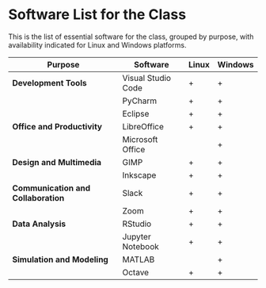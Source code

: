 # Software List for the Class

This is the list of essential software for the class, grouped by purpose, with availability indicated for Linux and Windows platforms.

| Purpose                       | Software             | Linux | Windows |
|-------------------------------|----------------------|-------|---------|
| **Development Tools**         | Visual Studio Code   |   +   |    +    |
|                               | PyCharm              |   +   |    +    |
|                               | Eclipse              |   +   |    +    |
| **Office and Productivity**   | LibreOffice          |   +   |    +    |
|                               | Microsoft Office     |       |    +    |
| **Design and Multimedia**     | GIMP                 |   +   |    +    |
|                               | Inkscape             |   +   |    +    |
| **Communication and Collaboration** | Slack       |   +   |    +    |
|                               | Zoom                 |   +   |    +    |
| **Data Analysis**             | RStudio              |   +   |    +    |
|                               | Jupyter Notebook     |   +   |    +    |
| **Simulation and Modeling**   | MATLAB               |       |    +    |
|                               | Octave               |   +   |    +    |

